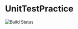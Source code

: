 # UnitTestPractice

[![Build Status](https://travis-ci.com/collindever/UnitTestPractice.svg?branch=master)](https://travis-ci.com/collindever/UnitTestPractice)
